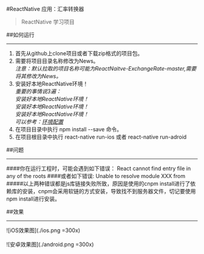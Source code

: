 #ReactNative 应用：汇率转换器
>ReactNative 学习项目

##如何运行
***
1. 首先从github上clone项目或者下载zip格式的项目包。
2. 需要将项目目录名称修改为News。<br/>
*注意：默认拉取的项目名称可能为ReactNaitve-ExchangeRate-master,需要将其修改为News。*
3. 安装好本地ReactNative环境！<br/>
*重要的事情说3遍：<br/>
安装好本地ReactNative环境！<br/>
安装好本地ReactNative环境！<br/>
安装好本地ReactNative环境！<br/>
可以参考：[环境配置](http://reactnative.cn/docs/0.39/getting-started.html)*
4. 在项目目录中执行 npm install --save 命令。
5. 在项目根目录中执行 react-native run-ios 或者 react-native run-adroid

##问题
***
####你在运行工程时，可能会遇到如下错误：
React cannot find entry file in any of the roots
####或者如下错误:
Unable to resolve module XXX from<br/>
#####以上两种错误都是js库链接失败所致，原因是使用的cnpm install进行了依赖库的安装，cnpm会采用软链的方式安装，导致找不到服务器文件，切记要使用npm install进行安装。

##效果
***
![iOS效果图](./ios.png  =300x)
<br/>
<br/>
![安卓效果图](./android.png  =300x)